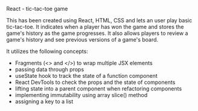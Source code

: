 React - tic-tac-toe game

This has been created using React, HTML, CSS and lets an user play basic tic-tac-toe. It indicates when a player has won the game and stores the game's history as the game progresses. 
It also allows players to review a game's history and see previous versions of a game's board.

It utilizes the following concepts:
- Fragments (<> and </>) to wrap multiple JSX elements
- passing data through props
- useState hook to track the state of a function component
- React DevTools to check the props and the state of components
- lifting state into a parent component when refactoring components
- implementing immutability using array slice() method 
- assigning a key to a list
